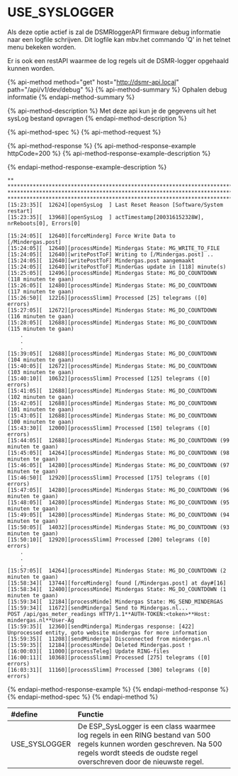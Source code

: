 # USE\_SYSLOGGER

Als deze optie actief is zal de DSMRloggerAPI firmware debug informatie naar een logfile schrijven. Dit logfile kan mbv.het commando 'Q' in het telnet menu bekeken worden.

Er is ook een restAPI waarmee de log regels uit de DSMR-logger opgehaald kunnen worden.

{% api-method method="get" host="http://dsmr-api.local" path="/api/v1/dev/debug" %}
{% api-method-summary %}
Ophalen debug informatie
{% endapi-method-summary %}

{% api-method-description %}
Met deze api kun je de gegevens uit het sysLog bestand opvragen
{% endapi-method-description %}

{% api-method-spec %}
{% api-method-request %}

{% api-method-response %}
{% api-method-response-example httpCode=200 %}
{% api-method-response-example-description %}

{% endapi-method-response-example-description %}

```
**
***************************************************************************************************
***************************************************************************************************
***************************************************************************************************
[15:23:35][  12624][openSysLog  ] Last Reset Reason [Software/System restart]
[15:23:35][  13968][openSysLog  ] actTimestamp[200316152328W], nrReboots[0], Errors[0]
 
[15:24:05][  12640][forceMinderg] Force Write Data to [/Mindergas.post]
[15:24:05][  12640][processMinde] Mindergas State: MG_WRITE_TO_FILE
[15:24:05][  12640][writePostToF] Writing to [/Mindergas.post] ..
[15:24:05][  12640][writePostToF] Mindergas.post aangemaakt
[15:24:05][  12640][writePostToF] MinderGas update in [118] minute(s)
[15:25:05][  12496][processMinde] Mindergas State: MG_DO_COUNTDOWN (118 minuten te gaan)
[15:26:05][  12480][processMinde] Mindergas State: MG_DO_COUNTDOWN (117 minuten te gaan)
[15:26:50][  12216][processSlimm] Processed [25] telegrams ([0] errors)
[15:27:05][  12672][processMinde] Mindergas State: MG_DO_COUNTDOWN (116 minuten te gaan)
[15:28:05][  12688][processMinde] Mindergas State: MG_DO_COUNTDOWN (115 minuten te gaan)
    .
    .
    .
[15:39:05][  12688][processMinde] Mindergas State: MG_DO_COUNTDOWN (104 minuten te gaan)
[15:40:05][  12672][processMinde] Mindergas State: MG_DO_COUNTDOWN (103 minuten te gaan)
[15:40:10][  10632][processSlimm] Processed [125] telegrams ([0] errors)
[15:41:05][  12688][processMinde] Mindergas State: MG_DO_COUNTDOWN (102 minuten te gaan)
[15:42:05][  12688][processMinde] Mindergas State: MG_DO_COUNTDOWN (101 minuten te gaan)
[15:43:05][  12688][processMinde] Mindergas State: MG_DO_COUNTDOWN (100 minuten te gaan)
[15:43:30][  12000][processSlimm] Processed [150] telegrams ([0] errors)
[15:44:05][  12688][processMinde] Mindergas State: MG_DO_COUNTDOWN (99 minuten te gaan)
[15:45:05][  14264][processMinde] Mindergas State: MG_DO_COUNTDOWN (98 minuten te gaan)
[15:46:05][  14280][processMinde] Mindergas State: MG_DO_COUNTDOWN (97 minuten te gaan)
[15:46:50][  12920][processSlimm] Processed [175] telegrams ([0] errors)
[15:47:05][  14280][processMinde] Mindergas State: MG_DO_COUNTDOWN (96 minuten te gaan)
[15:48:05][  14280][processMinde] Mindergas State: MG_DO_COUNTDOWN (95 minuten te gaan)
[15:49:05][  14280][processMinde] Mindergas State: MG_DO_COUNTDOWN (94 minuten te gaan)
[15:50:05][  14032][processMinde] Mindergas State: MG_DO_COUNTDOWN (93 minuten te gaan)
[15:50:10][  12920][processSlimm] Processed [200] telegrams ([0] errors)
    .
    .
    .
[15:57:05][  14264][processMinde] Mindergas State: MG_DO_COUNTDOWN (2 minuten te gaan)
[15:58:34][  13744][forceMinderg] found [/Mindergas.post] at day#[16]
[15:58:34][  12400][processMinde] Mindergas State: MG_DO_COUNTDOWN (1 minuten te gaan)
[15:59:34][  12184][processMinde] Mindergas State: MG_SEND_MINDERGAS
[15:59:34][  11672][sendMinderga] Send to Mindergas.nl...
POST /api/gas_meter_readings HTTP/1.1**AUTH-TOKEN:<token>**Host: mindergas.nl**User-Ag
[15:59:35][  12360][sendMinderga] Mindergas response: [422]
Unprocessed entity, goto website mindergas for more information
[15:59:35][  11208][sendMinderga] Disconnected from mindergas.nl
[15:59:35][  12184][processMinde] Deleted Mindergas.post !
[16:00:03][  11000][processTeleg] Update RING-files
[16:00:11][  10368][processSlimm] Processed [275] telegrams ([0] errors)
[16:03:31][  11160][processSlimm] Processed [300] telegrams ([0] errors)
```
{% endapi-method-response-example %}
{% endapi-method-response %}
{% endapi-method-spec %}
{% endapi-method %}

| \#define | Functie |
| :--- | :--- |
| USE\_SYSLOGGER | De ESP\_SysLogger is een class waarmee log regels in een RING bestand van 500 regels kunnen worden geschreven. Na 500 regels wordt steeds de oudste regel overschreven door de nieuwste regel. |

